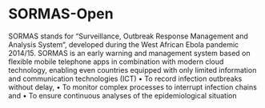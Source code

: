 # SORMAS-Open
SORMAS stands for “Surveillance, Outbreak Response Management and Analysis System“, developed during the West African Ebola pandemic 2014/15. SORMAS is an early warning and management system based on flexible mobile telephone apps in combination with modern cloud technology, enabling even countries equipped with only limited information and communication technologies (ICT)  •   To record infection outbreaks without delay,  •   To monitor complex processes to interrupt infection chains and  •   To ensure continuous analyses of the epidemiological situation
